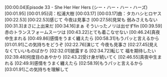 [00:00.04]Episode 33 - She Her Her Hers (シー・ハー・ハー・ハーズ)
[00:01.95]
[00:01.95]词：松浦大樹
[00:03.17]
[00:03.17]曲：タカハシヒロヤス
[00:22.53]
[00:22.53]感じて 今夜は見事さ
[00:27.58]見栄も 弱みさえもない
[00:31.3]まさに上出来だ
[00:34.16]まぁ そういったノリは出せずfin
[00:39.59]赤のトランスフォームスーツは
[00:43.22]とても着こなせない
[00:46.24]真夜中生まれる
[00:49.86]感情をうまく纏えたら
[00:58.31]もうパッと言えるから
[01:01.91]この気持ちをどうぞ
[02:22.76]演じて 今夜も見事さ
[02:27.45]見えなくていいものばかり
[02:32.01]披露する
[02:34.72]転じて 福を期待したい
[02:39.48]何度目のあやかり
[02:43.2]受け身が続いてく
[02:46.55]真夜中生まれる
[02:49.9]感情をうまく纏えたら
[02:58.19]もうパッと言えるから
[03:01.91]この気持ちを理解して